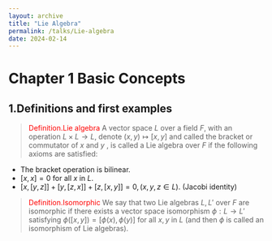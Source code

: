 ```yaml
---
layout: archive
title: "Lie Algebra"
permalink: /talks/Lie-algebra
date: 2024-02-14
---
```



# Chapter 1 Basic Concepts

## 1.Definitions and first examples

> <font color=red>Definition.Lie algebra</font> A vector space $L$ over a field $F$, with an operation $L \times L \rightarrow L$, denote $(x,y)\mapsto [x,y]$ and called the bracket or commutator of $x$ and $y$ , is called a Lie algebra over $F$ if the following axioms are satisfied: 
  * The bracket operation is bilinear.
  * $[x,x]=0$ for all $x$ in $L$.
  * $[x,[y,z]]+[y,[z,x]]+[z,[x,y]]=0,(x,y,z\in L)$. (Jacobi identity)

> <font color=red>Definition.Isomorphic</font> We say that two Lie algebras $L,L'$ over $F$ are isomorphic if there exists a vector space isomorphism $\phi:L\rightarrow L'$ satisfying $\phi([x,y])=[\phi(x),\phi(y)]$ for all $x,y$ in $L$ (and then $\phi$ is called an isomorphism of Lie algebras).

